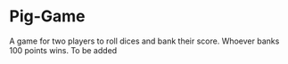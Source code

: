 # Pig-Game
A game for two players to roll dices and bank their score.  Whoever banks 100 points wins.
To be added
